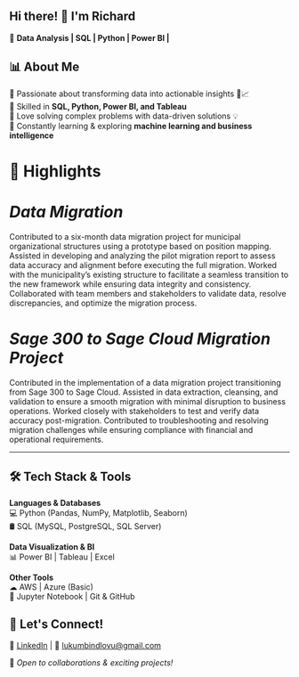 ## Hi there! 👋 I'm Richard  
🚀 **Data Analysis | SQL | Python | Power BI |**  

## 📊 **About Me**
🔹 Passionate about transforming data into actionable insights 🔎📈  
🔹 Skilled in **SQL, Python, Power BI, and Tableau**  
🔹 Love solving complex problems with data-driven solutions 💡  
🔹 Constantly learning & exploring **machine learning and business intelligence**  

# 🤝 **Highlights**  
# *Data Migration*
Contributed to a six-month data migration project for municipal organizational structures using a prototype based on position mapping. Assisted in developing and analyzing the pilot migration report to assess data accuracy and alignment before executing the full migration. Worked with the municipality’s existing structure to facilitate a seamless transition to the new framework while ensuring data integrity and consistency. Collaborated with team members and stakeholders to validate data, resolve discrepancies, and optimize the migration process. 

# *Sage 300 to Sage Cloud Migration Project*
Contributed in the implementation of a data migration project transitioning from Sage 300 to Sage Cloud. Assisted in data extraction, cleansing, and validation to ensure a smooth migration with minimal disruption to business operations. Worked closely with stakeholders to test and verify data accuracy post-migration. Contributed to troubleshooting and resolving migration challenges while ensuring compliance with financial and operational requirements.

---  

## 🛠 **Tech Stack & Tools**  

**Languages & Databases**  
💻 Python (Pandas, NumPy, Matplotlib, Seaborn)  
🛢 SQL (MySQL, PostgreSQL, SQL Server)  

**Data Visualization & BI**  
📊 Power BI | Tableau | Excel  

**Other Tools**  
☁ AWS | Azure (Basic)  
📂 Jupyter Notebook | Git & GitHub  

## 📢 **Let's Connect!**  
🔗 [LinkedIn](www.linkedin.com/in/richard-lukumbi-ndlovu) | 📩 lukumbindlovu@gmail.com

🚀 *Open to collaborations & exciting projects!*
